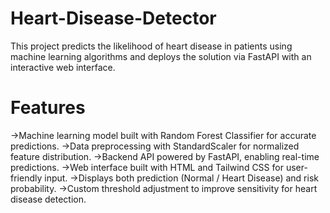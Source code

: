 # Heart-Disease-Detector
This project predicts the likelihood of heart disease in patients using machine learning algorithms and deploys the solution via FastAPI with an interactive web interface.

# Features
->Machine learning model built with Random Forest Classifier for accurate predictions.
->Data preprocessing with StandardScaler for normalized feature distribution.
->Backend API powered by FastAPI, enabling real-time predictions.
->Web interface built with HTML and Tailwind CSS for user-friendly input.
->Displays both prediction (Normal / Heart Disease) and risk probability.
->Custom threshold adjustment to improve sensitivity for heart disease detection.
